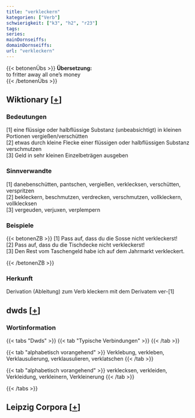 ```yaml
---
title: "verkleckern"
kategorien: ["Verb"]
schwierigkeit: ["k3", "h2", "r23"]
tags:
series:
mainDornseiffs:
domainDornseiffs:
url: "verkleckern"
---
```


{{< betonenÜbs >}}
**Übersetzung:**  
to fritter away all one’s money  
{{< /betonenÜbs >}}

## Wiktionary [[+](https://de.wiktionary.org/wiki/verkleckern)]

### Bedeutungen
[1] eine flüssige oder halbflüssige Substanz (unbeabsichtigt) in kleinen Portionen vergießen/verschütten  
[2] etwas durch kleine Flecke einer flüssigen oder halbflüssigen Substanz verschmutzen  
[3] Geld in sehr kleinen Einzelbeträgen ausgeben  

### Sinnverwandte
[1] danebenschütten, pantschen, vergießen, verklecksen, verschütten, verspritzen  
[2] bekleckern, beschmutzen, verdrecken, verschmutzen, vollkleckern, vollklecksen  
[3] vergeuden, verjuxen, verplempern  

### Beispiele
{{< betonenZB >}}
[1] Pass auf, dass du die Sosse nicht verkleckerst!  
[2] Pass auf, dass du die Tischdecke nicht verkleckerst!  
[3] Den Rest vom Taschengeld habe ich auf dem Jahrmarkt verkleckert.  

{{< /betonenZB >}}
### Herkunft
Derivation (Ableitung) zum Verb kleckern mit dem Derivatem ver-[1]  



## dwds [[+](https://www.dwds.de/wb/verkleckern)]

### Wortinformation
{{< tabs "Dwds" >}}
{{< tab "Typische Verbindungen" >}}
{{< /tab >}}

{{< tab "alphabetisch vorangehend" >}}
Verklebung, verkleben, Verklausulierung, verklausulieren, verklatschen
{{< /tab >}}

{{< tab "alphabetisch vorangehend" >}}
verklecksen, verkleiden, Verkleidung, verkleinern, Verkleinerung
{{< /tab >}}

{{< /tabs >}}

## Leipzig Corpora [[+](https://corpora.uni-leipzig.de/en/res?word=verkleckern&corpusId=deu_newscrawl-public_2018)]

